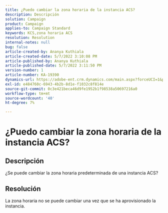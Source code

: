```yaml
---
title: ¿Puedo cambiar la zona horaria de la instancia ACS?
description: Descripción
solution: Campaign
product: Campaign
applies-to: Campaign Standard
keywords: KCS,zona horaria ACS
resolution: Resolution
internal-notes: null
bug: false
article-created-by: Ananya Kuthiala
article-created-date: 5/7/2022 3:10:08 PM
article-published-by: Ananya Kuthiala
article-published-date: 5/7/2022 3:11:50 PM
version-number: 1
article-number: KA-19390
dynamics-url: https://adobe-ent.crm.dynamics.com/main.aspx?forceUCI=1&pagetype=entityrecord&etn=knowledgearticle&id=4fc1f0c5-17ce-ec11-a7b5-0022480a8e40
exl-id: e484760c-6943-4b2b-8d1e-f1032c8f814e
source-git-commit: 0c3e421beca46d9fe1952b1f98538a50697216a0
workflow-type: tm+mt
source-wordcount: '40'
ht-degree: 7%

---
```


# ¿Puedo cambiar la zona horaria de la instancia ACS?

## Descripción

¿Se puede cambiar la zona horaria predeterminada de una instancia ACS?

## Resolución


La zona horaria no se puede cambiar una vez que se ha aprovisionado la instancia.
